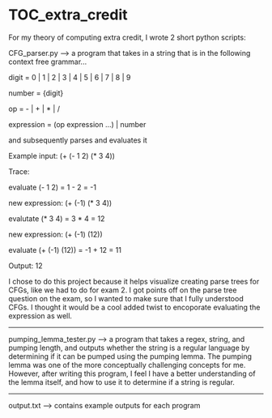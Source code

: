 # TOC_extra_credit

For my theory of computing extra credit, I wrote 2 short python scripts:

CFG_parser.py --> a program that takes in a string that is in the following context free grammar...

  digit         = 0 | 1 | 2 | 3 | 4 | 5 | 6 | 7 | 8 | 9
  
  number        = {digit}  
  
  op            = - | + | * | /  
  
  expression    = (op expression ...) | number
  

and subsequently parses and evaluates it

Example input: (+ (- 1 2) (* 3 4))

Trace: 

evaluate (- 1 2) = 1 - 2 = -1

new expression: (+ (-1) (* 3 4))

evalutate (* 3 4) = 3 * 4 = 12

new expression: (+ (-1) (12))

evaluate (+ (-1) (12)) = -1 + 12 = 11

Output: 12

I chose to do this project because it helps visualize creating parse trees for CFGs, like we had to do for exam 2. I got points off on the parse tree question on the exam, so I wanted to make sure that I fully understood CFGs. I thought it would be a cool added twist to encoporate evaluating the expression as well.

------------------

pumping_lemma_tester.py --> a program that takes a regex, string, and pumping length, and outputs whether the string is a regular language by determining if it can be pumped using the pumping lemma. The pumping lemma was one of the more conceptually challenging concepts for me. However, after writing this program, I feel I have a better understanding of the lemma itself, and how to use it to determine if a string is regular. 

------------------

output.txt --> contains example outputs for each program
